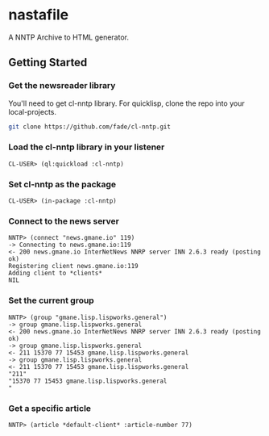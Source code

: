 # nastafile

A NNTP Archive to HTML generator. 

## Getting Started

### Get the newsreader library
You'll need to get cl-nntp library. For quicklisp, clone the repo into your local-projects.

``` sh
git clone https://github.com/fade/cl-nntp.git
```

### Load the cl-nntp library in your listener
``` common-lisp
CL-USER> (ql:quickload :cl-nntp)
```

### Set cl-nntp as the package
``` common-lisp
CL-USER> (in-package :cl-nntp)
```
### Connect to the news server
``` common-lisp
NNTP> (connect "news.gmane.io" 119)
-> Connecting to news.gmane.io:119
<- 200 news.gmane.io InterNetNews NNRP server INN 2.6.3 ready (posting ok)
Registering client news.gmane.io:119 
Adding client to *clients*
NIL
```

### Set the current group
``` common-lisp
NNTP> (group "gmane.lisp.lispworks.general")
-> group gmane.lisp.lispworks.general
<- 200 news.gmane.io InterNetNews NNRP server INN 2.6.3 ready (posting ok)
-> group gmane.lisp.lispworks.general
<- 211 15370 77 15453 gmane.lisp.lispworks.general
-> group gmane.lisp.lispworks.general
<- 211 15370 77 15453 gmane.lisp.lispworks.general
"211"
"15370 77 15453 gmane.lisp.lispworks.general
"
```


### Get a specific article
``` common-lisp
NNTP> (article *default-client* :article-number 77)

```
